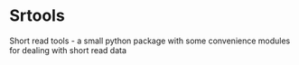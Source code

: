 # Srtools
Short read tools - a small python package with some convenience modules for dealing with short read data

